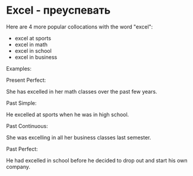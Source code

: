# Excel - преуспевать

Here are 4 more popular collocations with the word "excel":

- excel at sports
- excel in math
- excel in school
- excel in business

Examples:

Present Perfect:

She has excelled in her math classes over the past few years.

Past Simple:

He excelled at sports when he was in high school.

Past Continuous:

She was excelling in all her business classes last semester.

Past Perfect:

He had excelled in school before he decided to drop out and start his own company.

